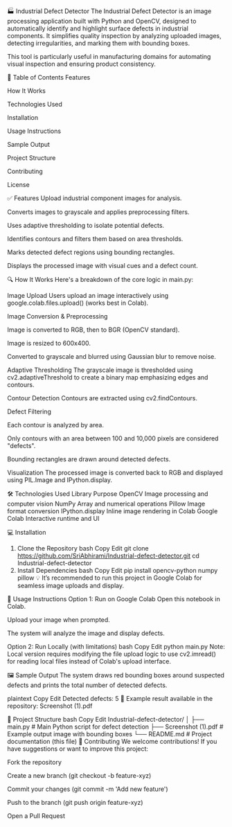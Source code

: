 🏭 Industrial Defect Detector
The Industrial Defect Detector is an image processing application built with Python and OpenCV, designed to automatically identify and highlight surface defects in industrial components. It simplifies quality inspection by analyzing uploaded images, detecting irregularities, and marking them with bounding boxes.

This tool is particularly useful in manufacturing domains for automating visual inspection and ensuring product consistency.

📌 Table of Contents
Features

How It Works

Technologies Used

Installation

Usage Instructions

Sample Output

Project Structure

Contributing

License

✅ Features
Upload industrial component images for analysis.

Converts images to grayscale and applies preprocessing filters.

Uses adaptive thresholding to isolate potential defects.

Identifies contours and filters them based on area thresholds.

Marks detected defect regions using bounding rectangles.

Displays the processed image with visual cues and a defect count.

🔍 How It Works
Here's a breakdown of the core logic in main.py:

Image Upload
Users upload an image interactively using google.colab.files.upload() (works best in Colab).

Image Conversion & Preprocessing

Image is converted to RGB, then to BGR (OpenCV standard).

Image is resized to 600x400.

Converted to grayscale and blurred using Gaussian blur to remove noise.

Adaptive Thresholding
The grayscale image is thresholded using cv2.adaptiveThreshold to create a binary map emphasizing edges and contours.

Contour Detection
Contours are extracted using cv2.findContours.

Defect Filtering

Each contour is analyzed by area.

Only contours with an area between 100 and 10,000 pixels are considered "defects".

Bounding rectangles are drawn around detected defects.

Visualization
The processed image is converted back to RGB and displayed using PIL.Image and IPython.display.

🛠 Technologies Used
Library	Purpose
OpenCV	Image processing and computer vision
NumPy	Array and numerical operations
Pillow	Image format conversion
IPython.display	Inline image rendering in Colab
Google Colab	Interactive runtime and UI

💻 Installation
1. Clone the Repository
bash
Copy
Edit
git clone https://github.com/SriAbhirami/Industrial-defect-detector.git
cd Industrial-defect-detector
2. Install Dependencies
bash
Copy
Edit
pip install opencv-python numpy pillow
💡 It’s recommended to run this project in Google Colab for seamless image uploads and display.

🚀 Usage Instructions
Option 1: Run on Google Colab
Open this notebook in Colab.

Upload your image when prompted.

The system will analyze the image and display defects.

Option 2: Run Locally (with limitations)
bash
Copy
Edit
python main.py
Note: Local version requires modifying the file upload logic to use cv2.imread() for reading local files instead of Colab's upload interface.

🖼 Sample Output
The system draws red bounding boxes around suspected defects and prints the total number of detected defects.

plaintext
Copy
Edit
Detected defects: 5
📸 Example result available in the repository: Screenshot (1).pdf

📁 Project Structure
bash
Copy
Edit
Industrial-defect-detector/
│
├── main.py                  # Main Python script for defect detection
├── Screenshot (1).pdf       # Example output image with bounding boxes
└── README.md                # Project documentation (this file)
🙌 Contributing
We welcome contributions! If you have suggestions or want to improve this project:

Fork the repository

Create a new branch (git checkout -b feature-xyz)

Commit your changes (git commit -m 'Add new feature')

Push to the branch (git push origin feature-xyz)

Open a Pull Request


